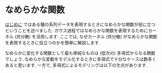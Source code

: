 # なめらかな関数

[はじめに](./index.md) ではある種の系列データを表現するときになめらかな関数が役に立つということを述べました. ガウス過程ではなめらかな関数を表現するためにカーネル (共分散) を活用します. ここでは, なぜカーネル (共分散) がなめらかな関数を表現するときに役立つのかを簡単に解説します.

なめらかに変化する関数として最も単純なものは (低次の) 多項式からなる関数でしょう. なめらかな変動をモデル化するときに多項式で十分なケースは数多くあると思います. 一方で, 多項式によるモデリングは以下の欠点があります.